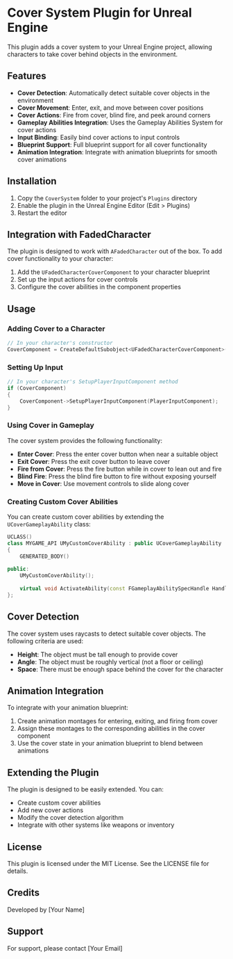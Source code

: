 # Cover System Plugin for Unreal Engine

This plugin adds a cover system to your Unreal Engine project, allowing characters to take cover behind objects in the environment.

## Features

- **Cover Detection**: Automatically detect suitable cover objects in the environment
- **Cover Movement**: Enter, exit, and move between cover positions
- **Cover Actions**: Fire from cover, blind fire, and peek around corners
- **Gameplay Abilities Integration**: Uses the Gameplay Abilities System for cover actions
- **Input Binding**: Easily bind cover actions to input controls
- **Blueprint Support**: Full blueprint support for all cover functionality
- **Animation Integration**: Integrate with animation blueprints for smooth cover animations

## Installation

1. Copy the `CoverSystem` folder to your project's `Plugins` directory
2. Enable the plugin in the Unreal Engine Editor (Edit > Plugins)
3. Restart the editor

## Integration with FadedCharacter

The plugin is designed to work with `AFadedCharacter` out of the box. To add cover functionality to your character:

1. Add the `UFadedCharacterCoverComponent` to your character blueprint
2. Set up the input actions for cover controls
3. Configure the cover abilities in the component properties

## Usage

### Adding Cover to a Character

```cpp
// In your character's constructor
CoverComponent = CreateDefaultSubobject<UFadedCharacterCoverComponent>(TEXT("CoverComponent"));
```

### Setting Up Input

```cpp
// In your character's SetupPlayerInputComponent method
if (CoverComponent)
{
    CoverComponent->SetupPlayerInputComponent(PlayerInputComponent);
}
```

### Using Cover in Gameplay

The cover system provides the following functionality:

- **Enter Cover**: Press the enter cover button when near a suitable object
- **Exit Cover**: Press the exit cover button to leave cover
- **Fire from Cover**: Press the fire button while in cover to lean out and fire
- **Blind Fire**: Press the blind fire button to fire without exposing yourself
- **Move in Cover**: Use movement controls to slide along cover

### Creating Custom Cover Abilities

You can create custom cover abilities by extending the `UCoverGameplayAbility` class:

```cpp
UCLASS()
class MYGAME_API UMyCustomCoverAbility : public UCoverGameplayAbility
{
    GENERATED_BODY()
    
public:
    UMyCustomCoverAbility();
    
    virtual void ActivateAbility(const FGameplayAbilitySpecHandle Handle, const FGameplayAbilityActorInfo* ActorInfo, const FGameplayAbilityActivationInfo ActivationInfo, const FGameplayEventData* TriggerEventData) override;
};
```

## Cover Detection

The cover system uses raycasts to detect suitable cover objects. The following criteria are used:

- **Height**: The object must be tall enough to provide cover
- **Angle**: The object must be roughly vertical (not a floor or ceiling)
- **Space**: There must be enough space behind the cover for the character

## Animation Integration

To integrate with your animation blueprint:

1. Create animation montages for entering, exiting, and firing from cover
2. Assign these montages to the corresponding abilities in the cover component
3. Use the cover state in your animation blueprint to blend between animations

## Extending the Plugin

The plugin is designed to be easily extended. You can:

- Create custom cover abilities
- Add new cover actions
- Modify the cover detection algorithm
- Integrate with other systems like weapons or inventory

## License

This plugin is licensed under the MIT License. See the LICENSE file for details.

## Credits

Developed by [Your Name]

## Support

For support, please contact [Your Email] 